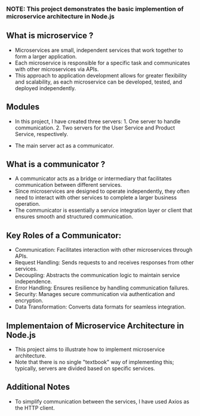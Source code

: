### NOTE: This project demonstrates the basic implemention of microservice architecture in Node.js

## What is microservice ?

- Microservices are small, independent services that work together to form a larger application.
- Each microservice is responsible for a specific task and communicates with other microservices via APIs.
- This approach to application development allows for greater flexibility and scalability, as each microservice can be developed, tested, and deployed independently.

## Modules

- In this project, I have created three servers: 1. One server to handle communication. 2. Two servers for the User Service and Product Service, respectively.

- The main server act as a communicator.

## What is a communicator ?

- A communicator acts as a bridge or intermediary that facilitates communication between different services.
- Since microservices are designed to operate independently, they often need to interact with other services to complete a larger business operation.
- The communicator is essentially a service integration layer or client that ensures smooth and structured communication.

## Key Roles of a Communicator:

- Communication: Facilitates interaction with other microservices through APIs.
- Request Handling: Sends requests to and receives responses from other services.
- Decoupling: Abstracts the communication logic to maintain service independence.
- Error Handling: Ensures resilience by handling communication failures.
- Security: Manages secure communication via authentication and encryption.
- Data Transformation: Converts data formats for seamless integration.

## Implementaion of Microservice Architecture in Node.js

- This project aims to illustrate how to implement microservice architecture.
- Note that there is no single "textbook" way of implementing this; typically, servers are divided based on specific services.

## Additional Notes

- To simplify communication between the services, I have used Axios as the HTTP client.
